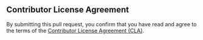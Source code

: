 ## Contributor License Agreement

By submitting this pull request, you confirm that you have read and agree to the terms of the [Contributor License Agreement (CLA)](https://github.com/StudiYash/InstaVision/blob/main/CLA.md).